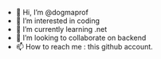 - 👋 Hi, I’m @dogmaprof
- 👀 I’m interested in coding
- 🌱 I’m currently learning .net
- 💞️ I’m looking to collaborate on backend 
- 📫 How to reach me : this github account.
